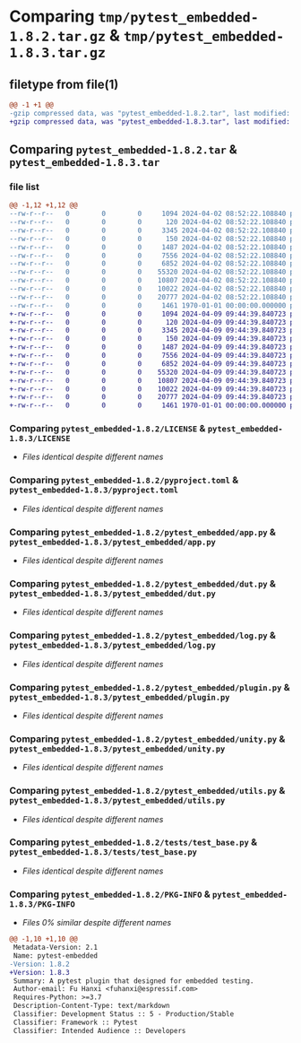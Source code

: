 # Comparing `tmp/pytest_embedded-1.8.2.tar.gz` & `tmp/pytest_embedded-1.8.3.tar.gz`

## filetype from file(1)

```diff
@@ -1 +1 @@
-gzip compressed data, was "pytest_embedded-1.8.2.tar", last modified: Fri Jan  1 00:00:00 2016, max compression
+gzip compressed data, was "pytest_embedded-1.8.3.tar", last modified: Fri Jan  1 00:00:00 2016, max compression
```

## Comparing `pytest_embedded-1.8.2.tar` & `pytest_embedded-1.8.3.tar`

### file list

```diff
@@ -1,12 +1,12 @@
--rw-r--r--   0        0        0     1094 2024-04-02 08:52:22.108840 pytest_embedded-1.8.2/LICENSE
--rw-r--r--   0        0        0      120 2024-04-02 08:52:22.108840 pytest_embedded-1.8.2/README.md
--rw-r--r--   0        0        0     3345 2024-04-02 08:52:22.108840 pytest_embedded-1.8.2/pyproject.toml
--rw-r--r--   0        0        0      150 2024-04-02 08:52:22.108840 pytest_embedded-1.8.2/pytest_embedded/__init__.py
--rw-r--r--   0        0        0     1487 2024-04-02 08:52:22.108840 pytest_embedded-1.8.2/pytest_embedded/app.py
--rw-r--r--   0        0        0     7556 2024-04-02 08:52:22.108840 pytest_embedded-1.8.2/pytest_embedded/dut.py
--rw-r--r--   0        0        0     6852 2024-04-02 08:52:22.108840 pytest_embedded-1.8.2/pytest_embedded/log.py
--rw-r--r--   0        0        0    55320 2024-04-02 08:52:22.108840 pytest_embedded-1.8.2/pytest_embedded/plugin.py
--rw-r--r--   0        0        0    10807 2024-04-02 08:52:22.108840 pytest_embedded-1.8.2/pytest_embedded/unity.py
--rw-r--r--   0        0        0    10022 2024-04-02 08:52:22.108840 pytest_embedded-1.8.2/pytest_embedded/utils.py
--rw-r--r--   0        0        0    20777 2024-04-02 08:52:22.108840 pytest_embedded-1.8.2/tests/test_base.py
--rw-r--r--   0        0        0     1461 1970-01-01 00:00:00.000000 pytest_embedded-1.8.2/PKG-INFO
+-rw-r--r--   0        0        0     1094 2024-04-09 09:44:39.840723 pytest_embedded-1.8.3/LICENSE
+-rw-r--r--   0        0        0      120 2024-04-09 09:44:39.840723 pytest_embedded-1.8.3/README.md
+-rw-r--r--   0        0        0     3345 2024-04-09 09:44:39.840723 pytest_embedded-1.8.3/pyproject.toml
+-rw-r--r--   0        0        0      150 2024-04-09 09:44:39.840723 pytest_embedded-1.8.3/pytest_embedded/__init__.py
+-rw-r--r--   0        0        0     1487 2024-04-09 09:44:39.840723 pytest_embedded-1.8.3/pytest_embedded/app.py
+-rw-r--r--   0        0        0     7556 2024-04-09 09:44:39.840723 pytest_embedded-1.8.3/pytest_embedded/dut.py
+-rw-r--r--   0        0        0     6852 2024-04-09 09:44:39.840723 pytest_embedded-1.8.3/pytest_embedded/log.py
+-rw-r--r--   0        0        0    55320 2024-04-09 09:44:39.840723 pytest_embedded-1.8.3/pytest_embedded/plugin.py
+-rw-r--r--   0        0        0    10807 2024-04-09 09:44:39.840723 pytest_embedded-1.8.3/pytest_embedded/unity.py
+-rw-r--r--   0        0        0    10022 2024-04-09 09:44:39.840723 pytest_embedded-1.8.3/pytest_embedded/utils.py
+-rw-r--r--   0        0        0    20777 2024-04-09 09:44:39.840723 pytest_embedded-1.8.3/tests/test_base.py
+-rw-r--r--   0        0        0     1461 1970-01-01 00:00:00.000000 pytest_embedded-1.8.3/PKG-INFO
```

### Comparing `pytest_embedded-1.8.2/LICENSE` & `pytest_embedded-1.8.3/LICENSE`

 * *Files identical despite different names*

### Comparing `pytest_embedded-1.8.2/pyproject.toml` & `pytest_embedded-1.8.3/pyproject.toml`

 * *Files identical despite different names*

### Comparing `pytest_embedded-1.8.2/pytest_embedded/app.py` & `pytest_embedded-1.8.3/pytest_embedded/app.py`

 * *Files identical despite different names*

### Comparing `pytest_embedded-1.8.2/pytest_embedded/dut.py` & `pytest_embedded-1.8.3/pytest_embedded/dut.py`

 * *Files identical despite different names*

### Comparing `pytest_embedded-1.8.2/pytest_embedded/log.py` & `pytest_embedded-1.8.3/pytest_embedded/log.py`

 * *Files identical despite different names*

### Comparing `pytest_embedded-1.8.2/pytest_embedded/plugin.py` & `pytest_embedded-1.8.3/pytest_embedded/plugin.py`

 * *Files identical despite different names*

### Comparing `pytest_embedded-1.8.2/pytest_embedded/unity.py` & `pytest_embedded-1.8.3/pytest_embedded/unity.py`

 * *Files identical despite different names*

### Comparing `pytest_embedded-1.8.2/pytest_embedded/utils.py` & `pytest_embedded-1.8.3/pytest_embedded/utils.py`

 * *Files identical despite different names*

### Comparing `pytest_embedded-1.8.2/tests/test_base.py` & `pytest_embedded-1.8.3/tests/test_base.py`

 * *Files identical despite different names*

### Comparing `pytest_embedded-1.8.2/PKG-INFO` & `pytest_embedded-1.8.3/PKG-INFO`

 * *Files 0% similar despite different names*

```diff
@@ -1,10 +1,10 @@
 Metadata-Version: 2.1
 Name: pytest-embedded
-Version: 1.8.2
+Version: 1.8.3
 Summary: A pytest plugin that designed for embedded testing.
 Author-email: Fu Hanxi <fuhanxi@espressif.com>
 Requires-Python: >=3.7
 Description-Content-Type: text/markdown
 Classifier: Development Status :: 5 - Production/Stable
 Classifier: Framework :: Pytest
 Classifier: Intended Audience :: Developers
```

